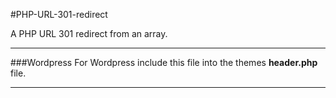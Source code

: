 #PHP-URL-301-redirect

A PHP URL 301 redirect from an array.

--------------------

###Wordpress
For Wordpress include this file into the themes **header.php** file.

--------------------
